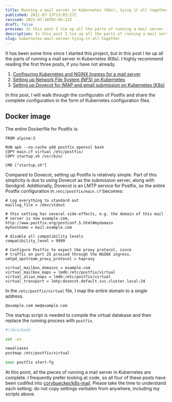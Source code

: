 ```yaml
---
title: Running a mail server in Kubernetes (K8s), tying it all together
published: 2021-07-13T13:03:27Z
revised: 2021-07-18T03:03:13Z
draft: false
preview: In this post I tie up all the parts of running a mail server in Kubernetes (K8s)
description: In this post I tie up all the parts of running a mail server in Kubernetes (K8s)
slug: kubernetes-mail-server-tying-it-all-together
---
```


It has been some time since I started this project, but in this post I tie up all the parts of running a mail server in Kubernetes (K8s). I highly recommend reading the first three posts, if you have not already.

1. [Configuring Kubernetes and NGINX Ingress for a mail server](/post/configuring-kubernetes-and-nginx-ingress-for-a-mail-server)
1. [Setting up Network File System (NFS) on Kubernetes](/post/setting-up-network-file-system-nfs-on-kubernetes)
1. [Setting up Dovecot for IMAP and email submission on Kubernetes (K8s)](/post/setting-up-dovecot-for-imap-and-email-submission-on-kubernetes)

In this post, I will walk through the configuratin of Postfix and share the complete configuration in the form of Kubernetes configuration files.

## Docker image

The entire Dockerfile for Postfix is:

```docker
FROM alpine:3

RUN apk --no-cache add postfix openssl bash
COPY main.cf virtual /etc/postfix/
COPY startup.sh /usr/bin/

CMD ["startup.sh"]
```

Compared to Dovecot, setting up Postfix is relatively simple. Part of this simplicity is due to using Dovecot as the submission server, along with Sendgrid. Additionally, Dovecot is an LMTP service for Postfix, so the entire Postfix configuration in `/etc/postfix/main.cf` becomes:

```plaintext
# Log everything to standard out
maillog_file = /dev/stdout

# this setting has several side-effects, e.g. the domain of this mail
# server is now example.com, http://www.postfix.org/postconf.5.html#mydomain
myhostname = mail.example.com

# disable all compatibility levels
compatibility_level = 9999

# Configure Postfix to expect the proxy protocol, since
# traffic on port 25 proxied through the NGINX ingress.
smtpd_upstream_proxy_protocol = haproxy

virtual_mailbox_domains = example.com
virtual_mailbox_maps = lmdb:/etc/postfix/virtual
virtual_alias_maps = lmdb:/etc/postfix/virtual
virtual_transport = lmtp:dovecot.default.svc.cluster.local:24
```

In the `/etc/postfix/virtual` file, I map the entire domain to a single address.

```plaintext
@example.com me@example.com
```

The startup script is needed to compile the virtual database and then replace the running process with `postfix`.

```bash
#!/bin/bash

set -ex

newaliases
postmap /etc/postfix/virtual

exec postfix start-fg
```

At this point, all the pieces of running a mail server in Kubernetes are complete. I frequently prefer looking at code, so all four of these posts have been codifed into [corybuecker/k8s-mail](https://github.com/corybuecker/k8s-mail). Please take the time to understand each setting; do not copy settings verbatim from anywhere, including my scripts above.
